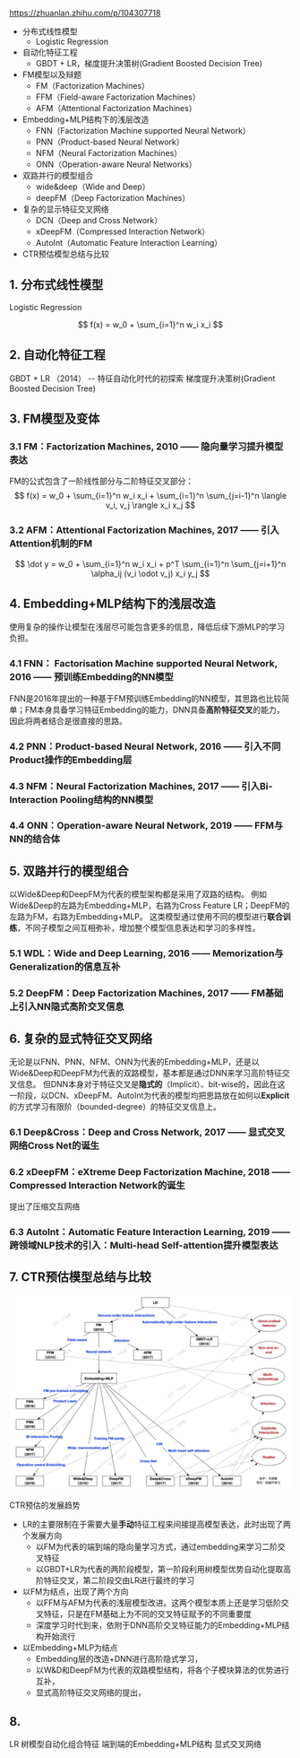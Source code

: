 https://zhuanlan.zhihu.com/p/104307718


- 分布式线性模型
  - Logistic Regression
- 自动化特征工程
  - GBDT + LR，梯度提升决策树(Gradient Boosted Decision Tree)
- FM模型以及辩题
  - FM（Factorization Machines）
  - FFM（Field-aware Factorization Machines）
  - AFM（Attentional Factorization Machines）
- Embedding+MLP结构下的浅层改造
   - FNN（Factorization Machine supported Neural Network）
   - PNN（Product-based Neural Network）
   - NFM（Neural Factorization Machines）
   - ONN（Operation-aware Neural Networks）
- 双路并行的模型组合
   - wide&deep（Wide and Deep）
   - deepFM（Deep Factorization Machines）
- 复杂的显示特征交叉网络
   - DCN（Deep and Cross Network）
   - xDeepFM（Compressed Interaction Network）
   - AutoInt（Automatic Feature Interaction Learning）
- CTR预估模型总结与比较

## 1. 分布式线性模型
Logistic Regression

$$ f(x) = w_0 + \sum_{i=1}^n w_i x_i $$

## 2. 自动化特征工程
GBDT + LR （2014） -- 特征自动化时代的初探索
梯度提升决策树(Gradient Boosted Decision Tree)

## 3. FM模型及变体
### 3.1 FM：Factorization Machines, 2010 —— 隐向量学习提升模型表达

FM的公式包含了一阶线性部分与二阶特征交叉部分：
$$ f(x) = w_0 + \sum_{i=1}^n w_i x_i + \sum_{i=1}^n \sum_{j=i-1}^n \langle v_i, v_j \rangle x_i x_j $$

### 3.2 AFM：Attentional Factorization Machines, 2017 —— 引入Attention机制的FM

$$ \dot y = w_0 + \sum_{i=1}^n w_i x_i + p^T \sum_{i=1}^n \sum_{j=i+1}^n \alpha_ij (v_i \odot v_j) x_i y_j $$

## 4. Embedding+MLP结构下的浅层改造
使用复杂的操作让模型在浅层尽可能包含更多的信息，降低后续下游MLP的学习负担。
### 4.1 FNN： Factorisation Machine supported Neural Network, 2016 —— 预训练Embedding的NN模型
FNN是2016年提出的一种基于FM预训练Embedding的NN模型，其思路也比较简单；FM本身具备学习特征Embedding的能力，DNN具备**高阶特征交叉**的能力，因此将两者结合是很直接的思路。

### 4.2 PNN：Product-based Neural Network, 2016 —— 引入不同Product操作的Embedding层
### 4.3 NFM：Neural Factorization Machines, 2017 —— 引入Bi-Interaction Pooling结构的NN模型
### 4.4 ONN：Operation-aware Neural Network, 2019 —— FFM与NN的结合体

## 5. 双路并行的模型组合
以Wide&Deep和DeepFM为代表的模型架构都是采用了双路的结构。
例如Wide&Deep的左路为Embedding+MLP，右路为Cross Feature LR；DeepFM的左路为FM，右路为Embedding+MLP。
这类模型通过使用不同的模型进行**联合训练**，不同子模型之间互相弥补，增加整个模型信息表达和学习的多样性。

### 5.1 WDL：Wide and Deep Learning, 2016 —— Memorization与Generalization的信息互补
### 5.2 DeepFM：Deep Factorization Machines, 2017 —— FM基础上引入NN隐式高阶交叉信息

## 6. 复杂的显式特征交叉网络
无论是以FNN、PNN、NFM、ONN为代表的Embedding+MLP，还是以Wide&Deep和DeepFM为代表的双路模型，基本都是通过DNN来学习高阶特征交叉信息。
但DNN本身对于特征交叉是**隐式的**（Implicit）、bit-wise的，因此在这一阶段，以DCN、xDeepFM、AutoInt为代表的模型均把思路放在如何以**Explicit**的方式学习有限阶（bounded-degree）的特征交叉信息上。

### 6.1 Deep&Cross：Deep and Cross Network, 2017 —— 显式交叉网络Cross Net的诞生
### 6.2 xDeepFM：eXtreme Deep Factorization Machine, 2018 —— Compressed Interaction Network的诞生
提出了压缩交互网络
### 6.3 AutoInt：Automatic Feature Interaction Learning, 2019 —— 跨领域NLP技术的引入：Multi-head Self-attention提升模型表达


## 7. CTR预估模型总结与比较

![zhihu-ctr-model-history](./assets/zhihu-ctr-model-history.jpg)

CTR预估的发展趋势
- LR的主要限制在于需要大量**手动**特征工程来间接提高模型表达，此时出现了两个发展方向
  - 以FM为代表的端到端的隐向量学习方式，通过embedding来学习二阶交叉特征
  - 以GBDT+LR为代表的两阶段模型，第一阶段利用树模型优势自动化提取高阶特征交叉，第二阶段交由LR进行最终的学习
- 以FM为结点，出现了两个方向
  - 以FFM与AFM为代表的浅层模型改进。这两个模型本质上还是学习低阶交叉特征，只是在FM基础上为不同的交叉特征赋予的不同重要度
  - 深度学习时代到来，依附于DNN高阶交叉特征能力的Embedding+MLP结构开始流行
- 以Embedding+MLP为结点
  - Embedding层的改造+DNN进行高阶隐式学习，
  - 以W&D和DeepFM为代表的双路模型结构，将各个子模块算法的优势进行互补，
  - 显式高阶特征交叉网络的提出，

## 8.
LR
树模型自动化组合特征
端到端的Embedding+MLP结构
显式交叉网络

